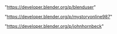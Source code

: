 "https://developer.blender.org/p/blenduser"

 
"https://developer.blender.org/p/mystoryonline987"


"https://developer.blender.org/p/johnhornbeck"


 
